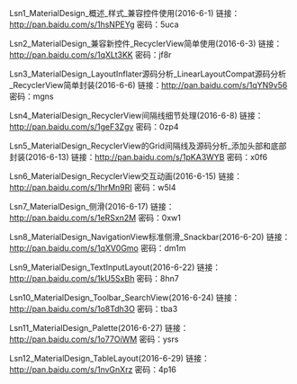 Lsn1_MaterialDesign_概述_样式_兼容控件使用(2016-6-1)
链接：http://pan.baidu.com/s/1hsNPEYg 密码：5uca


Lsn2_MaterialDesign_兼容新控件_RecyclerView简单使用(2016-6-3)
链接：http://pan.baidu.com/s/1qXLt3KK 密码：jf8r


Lsn3_MaterialDesign_LayoutInflater源码分析_LinearLayoutCompat源码分析_RecyclerView简单封装(2016-6-6)
链接：http://pan.baidu.com/s/1qYN9v56 密码：mgns


Lsn4_MaterialDesign_RecyclerView间隔线细节处理(2016-6-8)
链接：http://pan.baidu.com/s/1geF3Zgv 密码：0zp4


Lsn5_MaterialDesign_RecyclerView的Grid间隔线及源码分析_添加头部和底部封装(2016-6-13)
链接：http://pan.baidu.com/s/1pKA3WYB 密码：x0f6


Lsn6_MaterialDesign_RecyclerView交互动画(2016-6-15)
链接：http://pan.baidu.com/s/1hrMn9RI 密码：w5l4


Lsn7_MaterialDesign_侧滑(2016-6-17)
链接：http://pan.baidu.com/s/1eRSxn2M 密码：0xw1


Lsn8_MaterialDesign_NavigationView标准侧滑_Snackbar(2016-6-20)
链接：http://pan.baidu.com/s/1qXV0Gmo 密码：dm1m


Lsn9_MaterialDesign_TextInputLayout(2016-6-22)
链接：http://pan.baidu.com/s/1kU5SxBh 密码：8hn7


Lsn10_MaterialDesign_Toolbar_SearchView(2016-6-24)
链接：http://pan.baidu.com/s/1o8Tdh3O 密码：tba3


Lsn11_MaterialDesign_Palette(2016-6-27)
链接：http://pan.baidu.com/s/1o77OiWM 密码：ysrs


Lsn12_MaterialDesign_TableLayout(2016-6-29)
链接：http://pan.baidu.com/s/1nvGnXrz 密码：4p16

